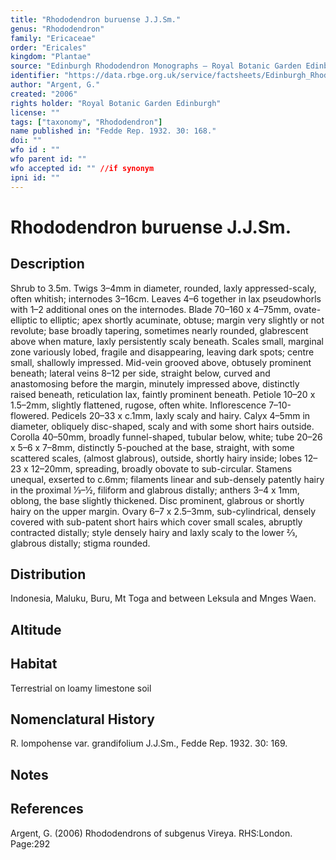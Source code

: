 ```yaml
---
title: "Rhododendron buruense J.J.Sm."
genus: "Rhododendron"
family: "Ericaceae"
order: "Ericales"
kingdom: "Plantae"
source: "Edinburgh Rhododendron Monographs – Royal Botanic Garden Edinburgh"
identifier: "https://data.rbge.org.uk/service/factsheets/Edinburgh_Rhododendron_Monographs.xhtml"
author: "Argent, G."
created: "2006"
rights holder: "Royal Botanic Garden Edinburgh"
license: ""
tags: ["taxonomy", "Rhododendron"]
name published in: "Fedde Rep. 1932. 30: 168."
doi: ""
wfo id : ""
wfo parent id: ""
wfo accepted id: "" //if synonym                      
ipni id: ""
---
```


                       

# Rhododendron buruense J.J.Sm.

## Description
Shrub to 3.5m. Twigs 3–4mm in diameter, rounded, laxly appressed-scaly, often whitish; internodes 3–16cm. Leaves 4–6 together in lax pseudowhorls with 1–2 add­itional ones on the internodes. Blade 70–160 x 4–75mm, ovate-elliptic to elliptic; apex shortly acuminate, obtuse; margin very slightly or not revolute; base broadly tapering, sometimes nearly rounded, glabrescent above when mature, laxly persistently scaly beneath. Scales small, marginal zone variously lobed, fragile and disappearing, leaving dark spots; centre small, shallowly impressed. Mid-vein grooved above, obtusely prominent beneath; lateral veins 8–12 per side, straight below, curved and anastomosing before the margin, minutely impressed above, distinctly raised beneath, reticulation lax, faintly prominent beneath. Petiole 10–20 x 1.5–2mm, slightly flattened, rugose, often white. Inflorescence 7–10-flowered. Pedicels 20–33 x c.1mm, laxly scaly and hairy. Calyx 4–5mm in diameter, obliquely disc-shaped, scaly and with some short hairs outside. Corolla 40–50mm, broadly funnel-shaped, tubular below, white; tube 20–26 x 5–6 x 7–8mm, distinctly 5-pouched at the base, straight, with some scattered scales, (almost glabrous), outside, shortly hairy inside; lobes 12–23 x 12–20mm, spreading, broadly obovate to sub-circular. Stamens unequal, exserted to c.6mm; filaments linear and sub-densely patently hairy in the proximal 1⁄3–½, filiform and glabrous distally; anthers 3–4 x 1mm, oblong, the base slightly thickened. Disc prominent, glabrous or shortly hairy on the upper margin. Ovary 6–7 x 2.5–3mm, sub-cylindrical, densely covered with sub-patent short hairs which cover small scales, abruptly contracted distally; style densely hairy and laxly scaly to the lower 2⁄3, glabrous distally; stigma rounded.

## Distribution
Indonesia, Maluku, Buru, Mt Toga and between Leksula and Mnges Waen.

## Altitude


## Habitat
Terrestrial on loamy limestone soil

## Nomenclatural History
R. lompohense var. grandifolium J.J.Sm., Fedde Rep. 1932. 30: 169.
                       
## Notes


## References

Argent, G. (2006) Rhododendrons of subgenus Vireya. RHS:London. Page:292
